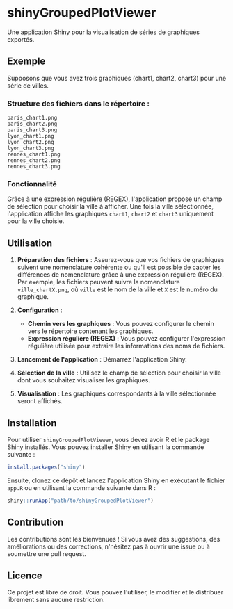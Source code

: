 # shinyGroupedPlotViewer

Une application Shiny pour la visualisation de séries de graphiques exportés.

## Exemple

Supposons que vous avez trois graphiques (chart1, chart2, chart3) pour une série de villes.

### Structure des fichiers dans le répertoire :

```
paris_chart1.png
paris_chart2.png
paris_chart3.png
lyon_chart1.png
lyon_chart2.png
lyon_chart3.png
rennes_chart1.png
rennes_chart2.png
rennes_chart3.png
```

### Fonctionnalité

Grâce à une expression régulière (REGEX), l'application propose un champ de sélection pour choisir la ville à afficher. Une fois la ville sélectionnée, l'application affiche les graphiques `chart1`, `chart2` et `chart3` uniquement pour la ville choisie.

## Utilisation

1. **Préparation des fichiers** : Assurez-vous que vos fichiers de graphiques suivent une nomenclature cohérente ou qu'il est possible de capter les différences de nomenclature grâce à une expression régulière (REGEX). Par exemple, les fichiers peuvent suivre la nomenclature `ville_chartX.png`, où `ville` est le nom de la ville et `X` est le numéro du graphique.

2. **Configuration** :
   - **Chemin vers les graphiques** : Vous pouvez configurer le chemin vers le répertoire contenant les graphiques.
   - **Expression régulière (REGEX)** : Vous pouvez configurer l'expression régulière utilisée pour extraire les informations des noms de fichiers.

3. **Lancement de l'application** : Démarrez l'application Shiny.

4. **Sélection de la ville** : Utilisez le champ de sélection pour choisir la ville dont vous souhaitez visualiser les graphiques.

5. **Visualisation** : Les graphiques correspondants à la ville sélectionnée seront affichés.

## Installation

Pour utiliser `shinyGroupedPlotViewer`, vous devez avoir R et le package Shiny installés. Vous pouvez installer Shiny en utilisant la commande suivante :

```R
install.packages("shiny")
```

Ensuite, clonez ce dépôt et lancez l'application Shiny en exécutant le fichier `app.R` ou en utilisant la commande suivante dans R :

```R
shiny::runApp("path/to/shinyGroupedPlotViewer")
```

## Contribution

Les contributions sont les bienvenues ! Si vous avez des suggestions, des améliorations ou des corrections, n'hésitez pas à ouvrir une issue ou à soumettre une pull request.

## Licence

Ce projet est libre de droit. Vous pouvez l'utiliser, le modifier et le distribuer librement sans aucune restriction.

